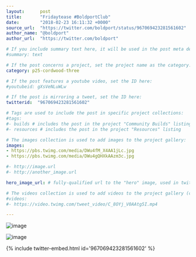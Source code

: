 ```yaml
---
layout:      post
title:       "Fridaytease #BoldportClub"
date:        "2018-02-23 16:11:32 +0000"
source_url:  "https://twitter.com/boldport/status/967069423281561602"
author_name: "@boldport"
author_url:  "https://twitter.com/boldport"

# If you include summary text here, it will be used in the post meta description instead of an excerpt from the post body
#summary: text

# If the post concerns a project, set the project name as the category:
category: p25-cordwood-three

# If the post features a youtube video, set the ID here:
#youtubeid: gXsVeNLuWLw

# If the post is mirroring a tweet, set the ID here:
twitterid:  "967069423281561602"

# Tags are used to include the post in specific project collections:
#tags:
#- builds # includes the post in the project "Community Builds" listing
#- resources # includes the post in the project "Resources" listing

# The images collection is used to add images to the project gallery:
images:
- https://pbs.twimg.com/media/DWu4fM_X4AA1jLc.jpg
- https://pbs.twimg.com/media/DWu4gQHXkAAzm3c.jpg

#- http://image.url
#- http://another_image.url

hero_image_url: # fully-qualified url to the "hero" image, used in twitter cards for example

# The videos collection is used to add videos to the project gallery (currently only mp4):
#videos:
#- https://video.twimg.com/tweet_video/C_8OYj_V0AAtg5I.mp4

---
```


![image](https://pbs.twimg.com/media/DWu4fM_X4AA1jLc.jpg)

![image](https://pbs.twimg.com/media/DWu4gQHXkAAzm3c.jpg)

{% include twitter-embed.html id='967069423281561602' %}


